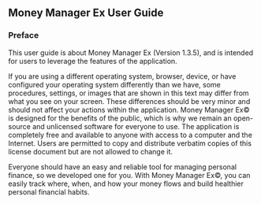 ## Money Manager Ex User Guide

### Preface

This user guide is about Money Manager Ex (Version 1.3.5), and is intended for users to leverage the features of the application.

If you are using a different operating system, browser, device, or have configured your operating system differently than we have, some procedures, settings, or images that are shown in this text may differ from what you see on your screen.
These differences should be very minor and should not affect your actions within the application.
Money Manager Ex© is designed for the benefits of the public, which is why we remain an open-source and unlicensed software for everyone to use. 
The application is completely free and available to anyone with access to a computer and the Internet. 
Users are permitted to copy and distribute verbatim copies of this license document but are not allowed to change it.

Everyone should have an easy and reliable tool for managing personal finance, so we developed one for you. With Money Manager Ex©, you can easily track where, when, and how your money flows and build healthier personal financial habits.


